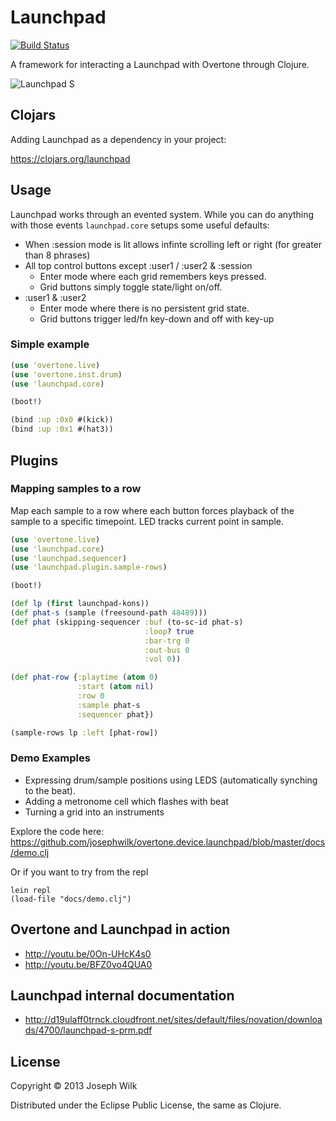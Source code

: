 # Launchpad

[![Build Status](https://travis-ci.org/josephwilk/overtone.device.launchpad.png)](https://travis-ci.org/josephwilk/overtone.device.launchpad)

A framework for interacting a Launchpad with Overtone through Clojure.

![Launchpad S](http://s24.postimg.org/tn4w9d7j5/687474703a2f2f7331302e706f7374696d672e6f72672f6d.jpg)

## Clojars

Adding Launchpad as a dependency in your project:

https://clojars.org/launchpad

## Usage

Launchpad works through an evented system. While you can do anything with those events `launchpad.core` setups some
useful defaults:

* When :session mode is lit allows infinte scrolling left or right (for greater than 8 phrases)
* All top control buttons except :user1 / :user2 & :session
  * Enter mode where each grid remembers keys pressed.
  * Grid buttons simply toggle state/light on/off.
* :user1 & :user2
  * Enter mode where there is no persistent grid state.
  * Grid buttons trigger led/fn key-down and off with key-up

### Simple example

```clojure
(use 'overtone.live)
(use 'overtone.inst.drum)
(use 'launchpad.core)

(boot!)

(bind :up :0x0 #(kick))
(bind :up :0x1 #(hat3))
```

## Plugins

### Mapping samples to a row

Map each sample to a row where each button forces playback of the sample to a specific timepoint. LED tracks current point in sample.

```clojure
(use 'overtone.live)
(use 'launchpad.core)
(use 'launchpad.sequencer)
(use 'launchpad.plugin.sample-rows)

(boot!)

(def lp (first launchpad-kons))
(def phat-s (sample (freesound-path 48489)))
(def phat (skipping-sequencer :buf (to-sc-id phat-s)
                              :loop? true
                              :bar-trg 0
                              :out-bus 0
                              :vol 0))

(def phat-row {:playtime (atom 0)
               :start (atom nil)
               :row 0
               :sample phat-s
               :sequencer phat})

(sample-rows lp :left [phat-row])
```

### Demo Examples

* Expressing drum/sample positions using LEDS (automatically synching to the beat).
* Adding a metronome cell which flashes with beat
* Turning a grid into an instruments

Explore the code here: https://github.com/josephwilk/overtone.device.launchpad/blob/master/docs/demo.clj

Or if you want to try from the repl

```
lein repl
(load-file "docs/demo.clj")
```

## Overtone and Launchpad in action

* http://youtu.be/0On-UHcK4s0
* http://youtu.be/BFZ0vo4QUA0

## Launchpad internal documentation

* http://d19ulaff0trnck.cloudfront.net/sites/default/files/novation/downloads/4700/launchpad-s-prm.pdf

## License

Copyright © 2013 Joseph Wilk

Distributed under the Eclipse Public License, the same as Clojure.
